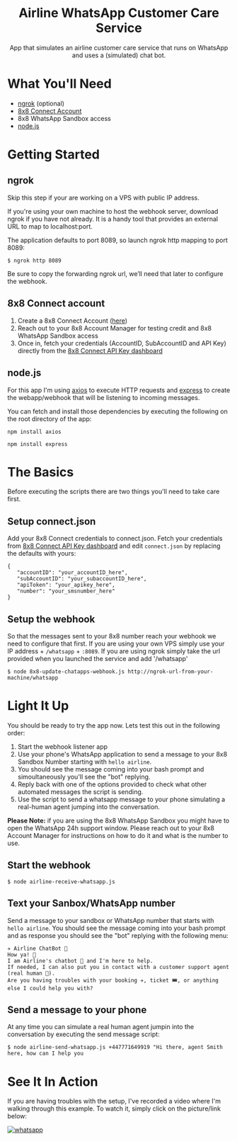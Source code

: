 <div align="center">
  
# Airline WhatsApp Customer Care Service
App that simulates an airline customer care service that runs on WhatsApp and uses a (simulated) chat bot. 

</div>

# What You'll Need

* [ngrok](https://ngrok.com/) (optional)
* [8x8 Connect Account](https://connect.8x8.com/login)
* 8x8 WhatsApp Sandbox access
* [node.js](https://nodejs.org/)

# Getting Started

## ngrok

Skip this step if your are working on a VPS with public IP address.

If you're using your own machine to host the webhook server, download ngrok if you have not already. It is a handy tool that provides an external URL to map to localhost:port. 

The application defaults to port 8089, so launch ngrok http mapping to port 8089:

```$ ngrok http 8089```

Be sure to copy the forwarding ngrok url, we’ll need that later to configure the webhook.

## 8x8 Connect account

1. Create a 8x8 Connect Account ([here](https://connect.8x8.com/login/signup))
2. Reach out to your 8x8 Account Manager for testing credit and 8x8 WhatsApp Sandbox access
3. Once in, fetch your credentials (AccountID, SubAccountID and API Key) directly from the [8x8 Connect API Key dashboard](https://connect.8x8.com/messaging/api-keys)

## node.js

For this app I'm using [axios](https://axios-http.com/) to execute HTTP requests and [express](https://expressjs.com/) to create the webapp/webhook that will be listening to incoming messages.

You can fetch and install those dependencies by executing the following on the root directory of the app:

```npm install axios```

```npm install express```


# The Basics

Before executing the scripts there are two things you'll need to take care first.

## Setup connect.json

Add your 8x8 Connect credentials to connect.json. Fetch your credentials from [8x8 Connect API Key dashboard](https://connect.8x8.com/messaging/api-keys) and edit ```connect.json``` by replacing the defaults with yours:
 
 ```
 {
    "accountID": "your_accountID_here",
    "subAccountID": "your_subaccountID_here",
    "apiToken": "your_apikey_here",
    "number": "your_smsnumber_here"
}
 ```

## Setup the webhook

So that the messages sent to your 8x8 number reach your webhook we need to configure that first. If you are using your own VPS simply use your IP address + `/whatsapp` + `:8089`. If you are using ngrok simply take the url provided when you launched the service and add '/whatsapp'

```$ node 8x8-update-chatapps-webhook.js http://ngrok-url-from-your-machine/whatsapp```

# Light It Up

You should be ready to try the app now. Lets test this out in the following order:

1. Start the webhook listener app
2. Use your phone's WhatsApp application to send a message to your 8x8 Sandbox Number starting with ```hello airline```. 
3. You should see the message coming into your bash prompt and simoultaneously you'll see the "bot" replying.
4. Reply back with one of the options provided to check what other automated messages the script is sending.
5. Use the script to send a whatsapp message to your phone simulating a real-human agent jumping into the conversation.

**Please Note:** if you are using the 8x8 WhatsApp Sandbox you might have to open the WhatsApp 24h support window. Please reach out to your 8x8 Account Manager for instructions on how to do it and what is the number to use.

## Start the webhook

```$ node airline-receive-whatsapp.js```

## Text your Sanbox/WhatsApp number

Send a message to your sandbox or WhatsApp number that starts with ```hello airline```. You should see the message coming into your bash prompt and as response you should see the "bot" replying with the following menu:

```
✈️ Airline ChatBot 🤖
How ya! 👋
I am Airline's chatbot 🤖 and I'm here to help.
If needed, I can also put you in contact with a customer support agent (real human 👩).
Are you having troubles with your booking ✈️, ticket 🎟️, or anything else I could help you with?
```

## Send a message to your phone

At any time you can simulate a real human agent jumpin into the conversation by executing the send message script:

```$ node airline-send-whatsapp.js +447771649919 "Hi there, agent Smith here, how can I help you```

# See It In Action

If you are having troubles with the setup, I've recorded a video where I'm walking through this example. To watch it, simply click on the picture/link below:

[![whatsapp](https://user-images.githubusercontent.com/1263224/133450664-b1c2a781-19cb-4d2c-a027-5d84194ad07d.png)](https://youtu.be/pm-HVy2tBOI)



